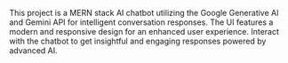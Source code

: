 This project is a MERN stack AI chatbot utilizing the Google Generative AI and Gemini API for intelligent conversation responses. The UI features a modern and responsive design for an enhanced user experience. Interact with the chatbot to get insightful and engaging responses powered by advanced AI.
